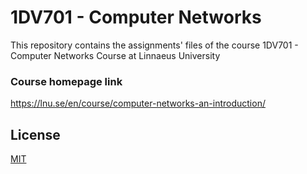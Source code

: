 #  1DV701 - Computer Networks

This repository contains the assignments' files of the course 1DV701 - Computer Networks Course at Linnaeus University



### Course homepage link

https://lnu.se/en/course/computer-networks-an-introduction/

## License
[MIT](https://choosealicense.com/licenses/mit/)
